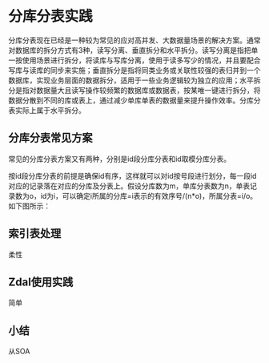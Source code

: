 # 分库分表实践

分库分表现在已经是一种较为常见的应对高并发、大数据量场景的解决方案。通常对数据库的拆分方式有3种，读写分离、垂直拆分和水平拆分。读写分离是指把单一按使用场景进行拆分，将读库与写库分离，使用于读多写少的情况，并且要配合写库与读库的同步来实施；垂直拆分是指将同类业务或关联性较强的表归并到一个数据库，实现业务层面的数据拆分，适用于一些业务逻辑较为独立的应用；水平拆分是指对数据量大且读写操作较频繁的数据库或数据表，按某唯一键进行拆分，将数据分散到不同的库或表上，通过减少单库单表的数据量来提升操作效率。分库分表实际上属于水平拆分。

## 分库分表常见方案

常见的分库分表方案又有两种，分别是id段分库分表和id取模分库分表。

按id段分库分表的前提是确保id有序，这样就可以对id按号段进行划分，每一段id对应的记录落在对应的分库及分表上。假设分库数为m，单库分表数为n，单表记录数为o，id为i，可以确定i所属的分库=i表示的有效序号/(n*o)，所属分表=i/o。如下图所示：



## 索引表处理

柔性

## Zdal使用实践

简单

## 小结

从SOA

